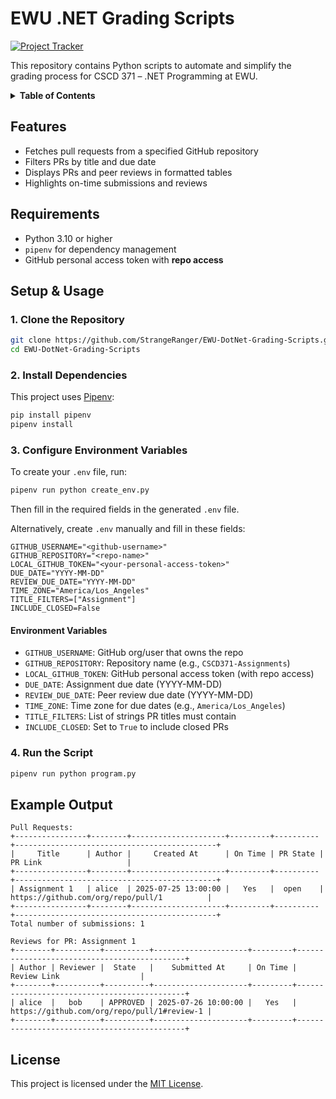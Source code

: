 # EWU .NET Grading Scripts

[![Project Tracker](https://img.shields.io/badge/repo%20status-Project%20Tracker-lightgrey)](https://hthompson.dev/project-tracker#project-761888899)

This repository contains Python scripts to automate and simplify the grading process for CSCD 371 – .NET Programming at EWU.

<details>
<summary><strong>Table of Contents</strong></summary>

- [EWU .NET Grading Scripts](#ewu-net-grading-scripts)
  - [Features](#features)
  - [Requirements](#requirements)
  - [Setup \& Usage](#setup--usage)
    - [1. Clone the Repository](#1-clone-the-repository)
    - [2. Install Dependencies](#2-install-dependencies)
    - [3. Configure Environment Variables](#3-configure-environment-variables)
      - [Environment Variables](#environment-variables)
    - [4. Run the Script](#4-run-the-script)
  - [Example Output](#example-output)
  - [License](#license)

</details>

## Features

- Fetches pull requests from a specified GitHub repository
- Filters PRs by title and due date
- Displays PRs and peer reviews in formatted tables
- Highlights on-time submissions and reviews

## Requirements

- Python 3.10 or higher
- `pipenv` for dependency management
- GitHub personal access token with **repo access**

## Setup & Usage

### 1. Clone the Repository

```sh
git clone https://github.com/StrangeRanger/EWU-DotNet-Grading-Scripts.git
cd EWU-DotNet-Grading-Scripts
```

### 2. Install Dependencies

This project uses [Pipenv](https://pipenv.pypa.io/en/latest/):

```sh
pip install pipenv
pipenv install
```

### 3. Configure Environment Variables

To create your `.env` file, run:

```bash
pipenv run python create_env.py
```

Then fill in the required fields in the generated `.env` file.

Alternatively, create `.env` manually and fill in these fields:

```
GITHUB_USERNAME="<github-username>"
GITHUB_REPOSITORY="<repo-name>"
LOCAL_GITHUB_TOKEN="<your-personal-access-token>"
DUE_DATE="YYYY-MM-DD"
REVIEW_DUE_DATE="YYYY-MM-DD"
TIME_ZONE="America/Los_Angeles"
TITLE_FILTERS=["Assignment"]
INCLUDE_CLOSED=False
```

#### Environment Variables

- `GITHUB_USERNAME`: GitHub org/user that owns the repo
- `GITHUB_REPOSITORY`: Repository name (e.g., `CSCD371-Assignments`)
- `LOCAL_GITHUB_TOKEN`: GitHub personal access token (with repo access)
- `DUE_DATE`: Assignment due date (YYYY-MM-DD)
- `REVIEW_DUE_DATE`: Peer review due date (YYYY-MM-DD)
- `TIME_ZONE`: Time zone for due dates (e.g., `America/Los_Angeles`)
- `TITLE_FILTERS`: List of strings PR titles must contain
- `INCLUDE_CLOSED`: Set to `True` to include closed PRs

### 4. Run the Script

```sh
pipenv run python program.py
```

## Example Output

```
Pull Requests:
+----------------+--------+---------------------+---------+----------+---------------------------------------------+
|     Title      | Author |     Created At      | On Time | PR State |                   PR Link                   |
+----------------+--------+---------------------+---------+----------+---------------------------------------------+
| Assignment 1   | alice  | 2025-07-25 13:00:00 |   Yes   |  open    | https://github.com/org/repo/pull/1          |
+----------------+--------+---------------------+---------+----------+---------------------------------------------+
Total number of submissions: 1

Reviews for PR: Assignment 1
+--------+----------+----------+---------------------+---------+---------------------------------------------+
| Author | Reviewer |  State   |    Submitted At     | On Time |                Review Link                  |
+--------+----------+----------+---------------------+---------+---------------------------------------------+
| alice  |   bob    | APPROVED | 2025-07-26 10:00:00 |   Yes   | https://github.com/org/repo/pull/1#review-1 |
+--------+----------+----------+---------------------+---------+---------------------------------------------+
```

## License

This project is licensed under the [MIT License](LICENSE).
